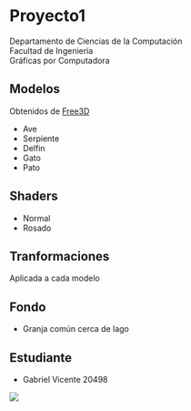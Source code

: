 # Proyecto1
Departamento de Ciencias de la Computación <br>
Facultad de Ingeniería <br>
Gráficas por Computadora <br>

## Modelos

Obtenidos de [Free3D](https://free3d.com)

- Ave
- Serpiente
- Delfin
- Gato
- Pato

## Shaders
- Normal
- Rosado

## Tranformaciones
Aplicada a cada modelo

## Fondo
- Granja común cerca de lago

## Estudiante
- Gabriel Vicente 20498


<img src="https://contrib.rocks/image?repo=GabrielVicente-GT/Proyecto1"/>

